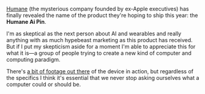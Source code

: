 [Humane](https://hu.ma.ne) (the mysterious company founded by ex-Apple executives) has finally revealed the name of the product they're hoping to ship this year: the **Humane Ai Pin**. 

I'm as skeptical as the next person about AI and wearables and really anything with as much hypebeast marketing as this product has received. But if I put my skepticism aside for a moment I'm able to appreciate this for what it is—a group of people trying to create a new kind of computer and computing paradigm. 

There's [a bit of footage out there](https://www.inverse.com/tech/humane-ai-wearable-camera-sensor-projector-video-demo) of the device in action, but regardless of the specifics I think it's essential that we never stop asking ourselves what a computer could or should be. 